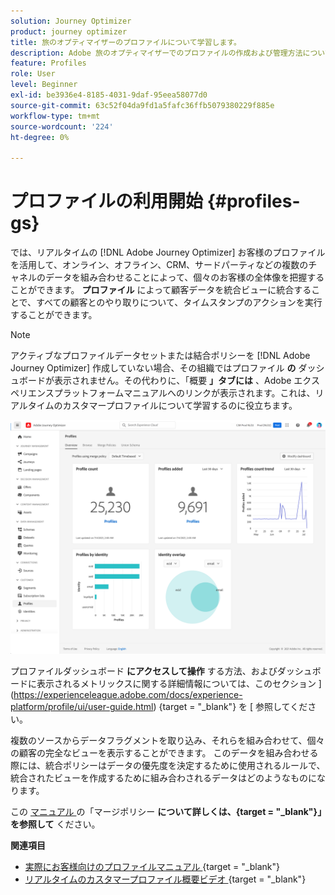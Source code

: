 ```yaml
---
solution: Journey Optimizer
product: journey optimizer
title: 旅のオプティマイザーのプロファイルについて学習します。
description: Adobe 旅のオプティマイザーでのプロファイルの作成および管理方法について学習します。
feature: Profiles
role: User
level: Beginner
exl-id: be3936e4-8185-4031-9daf-95eea58077d0
source-git-commit: 63c52f04da9fd1a5fafc36ffb5079380229f885e
workflow-type: tm+mt
source-wordcount: '224'
ht-degree: 0%

---
```


# プロファイルの利用開始 {#profiles-gs}

では、リアルタイムの [!DNL Adobe Journey Optimizer] お客様のプロファイルを活用して、オンライン、オフライン、CRM、サードパーティなどの複数のチャネルのデータを組み合わせることによって、個々のお客様の全体像を把握することができます。 **プロファイル** によって顧客データを統合ビューに統合することで、すべての顧客とのやり取りについて、タイムスタンプのアクションを実行することができます。

>[!NOTE]
>
>アクティブなプロファイルデータセットまたは結合ポリシーを [!DNL Adobe Journey Optimizer] 作成していない場合、その組織ではプロファイル **の** ダッシュボードが表示されません。その代わりに、「概要 **」タブには** 、Adobe エクスペリエンスプラットフォームマニュアルへのリンクが表示されます。これは、リアルタイムのカスタマープロファイルについて学習するのに役立ちます。

![](assets/profiles-home.png)

プロファイルダッシュボード **にアクセスして操作** する方法、およびダッシュボードに表示されるメトリックスに関する詳細情報については、このセクション ](https://experienceleague.adobe.com/docs/experience-platform/profile/ui/user-guide.html) {target = &quot;_blank&quot;} を [ 参照してください。

複数のソースからデータフラグメントを取り込み、それらを組み合わせて、個々の顧客の完全なビューを表示することができます。 このデータを組み合わせる際には、統合ポリシーはデータの優先度を決定するために使用されるルールで、統合されたビューを作成するために組み合わされるデータはどのようなものになります。

この [ マニュアル ](https://experienceleague.adobe.com/docs/experience-platform/profile/merge-policies/ui-guide.html) の「マージポリシー **について詳しくは、{target = &quot;_blank&quot;}」を参照して** ください。

**関連項目**

* [実際にお客様向けのプロファイルマニュアル ](https://experienceleague.adobe.com/docs/experience-platform/query/home.html) {target = &quot;_blank&quot;}
* [リアルタイムのカスタマープロファイル概要ビデオ ](https://experienceleague.adobe.com/docs/experience-platform/profile/home.html) {target = &quot;_blank&quot;}
